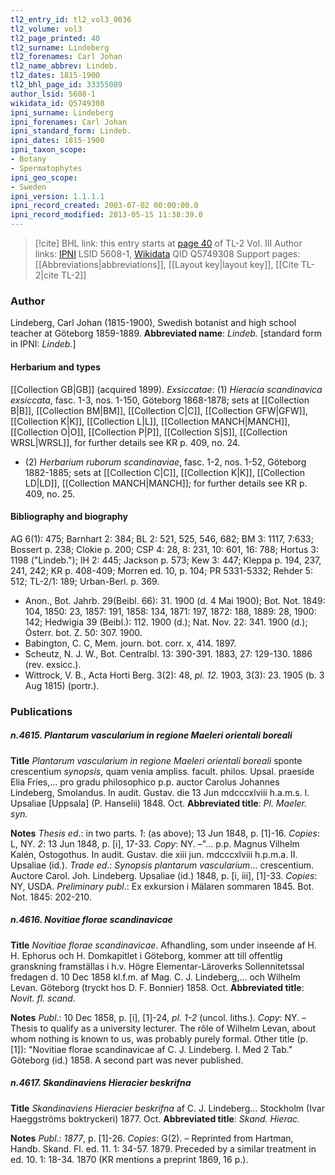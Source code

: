 ```yaml
---
tl2_entry_id: tl2_vol3_0036
tl2_volume: vol3
tl2_page_printed: 40
tl2_surname: Lindeberg
tl2_forenames: Carl Johan
tl2_name_abbrev: Lindeb.
tl2_dates: 1815-1900
tl2_bhl_page_id: 33355089
author_lsid: 5608-1
wikidata_id: Q5749308
ipni_surname: Lindeberg
ipni_forenames: Carl Johan
ipni_standard_form: Lindeb.
ipni_dates: 1815-1900
ipni_taxon_scope: 
- Botany
- Spermatophytes
ipni_geo_scope: 
- Sweden
ipni_version: 1.1.1.1
ipni_record_created: 2003-07-02 00:00:00.0
ipni_record_modified: 2013-05-15 11:38:39.0
---
```


> [!cite] BHL link: this entry starts at [page 40](https://www.biodiversitylibrary.org/page/33355089) of TL-2 Vol. III
> Author links: [IPNI](https://www.ipni.org/a/5608-1) LSID 5608-1, [Wikidata](https://www.wikidata.org/wiki/Q5749308) QID Q5749308
> Support pages: [[Abbreviations|abbreviations]], [[Layout key|layout key]], [[Cite TL-2|cite TL-2]]

### Author

Lindeberg, Carl Johan (1815-1900), Swedish botanist and high school teacher at Göteborg 1859-1889. 
**Abbreviated name**: *Lindeb.* \[standard form in IPNI: *Lindeb.*\]

#### Herbarium and types

[[Collection GB|GB]] (acquired 1899).
*Exsiccatae*: (1) *Hieracia scandinavica exsiccata*, fasc. 1-3, nos. 1-150, Göteborg 1868-1878; sets at [[Collection B|B]], [[Collection BM|BM]], [[Collection C|C]], [[Collection GFW|GFW]], [[Collection K|K]], [[Collection L|L]], [[Collection MANCH|MANCH]], [[Collection O|O]], [[Collection P|P]], [[Collection S|S]], [[Collection WRSL|WRSL]], for further details see KR p. 409, no. 24.
- (2) *Herbarium ruborum scandinaviae*, fasc. 1-2, nos. 1-52, Göteborg 1882-1885; sets at [[Collection C|C]], [[Collection K|K]], [[Collection LD|LD]], [[Collection MANCH|MANCH]]; for further details see KR p. 409, no. 25.

#### Bibliography and biography

AG 6(1): 475; Barnhart 2: 384; BL 2: 521, 525, 546, 682; BM 3: 1117, 7:633; Bossert p. 238; Clokie p. 200; CSP 4: 28, 8: 231, 10: 601, 16: 788; Hortus 3: 1198 ("Lindeb."); IH 2: 445; Jackson p. 573; Kew 3: 447; Kleppa p. 194, 237, 241, 242; KR p. 408-409; Morren ed. 10, p. 104; PR 5331-5332; Rehder 5: 512; TL-2/1: 189; Urban-Berl. p. 369.
- Anon., Bot. Jahrb. 29(Beibl. 66): 31. 1900 (d. 4 Mai 1900); Bot. Not. 1849: 104, 1850: 23, 1857: 191, 1858: 134, 1871: 197, 1872: 188, 1889: 28, 1900: 142; Hedwigia 39 (Beibl.): 112. 1900 (d.); Nat. Nov. 22: 341. 1900 (d.); Österr. bot. Z. 50: 307. 1900.
- Babington, C. C, Mem. journ. bot. corr. x, 414. 1897.
- Scheutz, N. J. W., Bot. Centralbl. 13: 390-391. 1883, 27: 129-130. 1886 (rev. exsicc.).
- Wittrock, V. B., Acta Horti Berg. 3(2): 48, *pl. 12.* 1903, 3(3): 23. 1905 (b. 3 Aug 1815) (portr.).

### Publications

##### n.4615. Plantarum vascularium in regione Maeleri orientali boreali

**Title**
*Plantarum vascularium in regione Maeleri orientali boreali* sponte crescentium *synopsis*, quam venia ampliss. facult. philos. Upsal. praeside Elia Fries,... pro gradu philosophico p.p. auctor Carolus Johannes Lindeberg, Smolandus. In audit. Gustav. die 13 Jun mdcccxlviii h.a.m.s. I. Upsaliae \[Uppsala\] (P. Hanselii) 1848. Oct.
**Abbreviated title**: *Pl. Maeler. syn.*

**Notes**
*Thesis ed*.: in two parts.
*1*: (as above); 13 Jun 1848, p. \[1\]-16. *Copies*: L, NY.
*2*: 13 Jun 1848, p. \[i\], 17-33. *Copy*: NY. –"... p.p. Magnus Vilhelm Kalén, Ostogothus. In audit. Gustav. die xiii jun. mdcccxlviii h.p.m.a. II. Upsaliae (id.).
*Trade ed*.: *Synopsis plantarum vascularium*... crescentium. Auctore Carol. Joh. Lindeberg. Upsaliae (id.) 1848, p. \[i, iii\], \[1\]-33. *Copies*: NY, USDA.
*Preliminary publ*.: Ex exkursion i Mälaren sommaren 1845. Bot. Not. 1845: 202-210.

##### n.4616. Novitiae florae scandinavicae

**Title**
*Novitiae florae scandinavicae*. Afhandling, som under inseende af H. H. Ephorus och H. Domkapitlet i Göteborg, kommer att till offentlig granskning framställas i h.v. Högre Elementar-Läroverks Sollennitetssal fredagen d. 10 Dec 1858 kl.f.m. af Mag. C. J. Lindeberg,... och Wilhelm Levan. Göteborg (tryckt hos D. F. Bonnier) 1858. Oct.
**Abbreviated title**: *Novit. fl. scand.*

**Notes**
*Publ*.: 10 Dec 1858, p. \[i\], \[1\]-24, *pl. 1-2* (uncol. liths.). *Copy*: NY. – Thesis to qualify as a university lecturer. The rôle of Wilhelm Levan, about whom nothing is known to us, was probably purely formal. Other title (p. \[1\]): "Novitiae florae scandinavicae af C. J. Lindeberg. I. Med 2 Tab." Göteborg (id.) 1858. A second part was never published.

##### n.4617. Skandinaviens Hieracier beskrifna

**Title**
*Skandinaviens Hieracier beskrifna* af C. J. Lindeberg... Stockholm (Ivar Haeggströms boktryckeri) 1877. Oct.
**Abbreviated title**: *Skand. Hierac.*

**Notes**
*Publ*.: *1877*, p. \[1\]-26. *Copies*: G(2). – Reprinted from Hartman, Handb. Skand. Fl. ed. 11. 1: 34-57. 1879. Preceded by a similar treatment in ed. 10. 1: 18-34. 1870 (KR mentions a preprint 1869, 16 p.).

